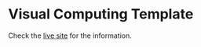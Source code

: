 # Visual Computing Template

Check the [live site](https://vc-jcss.github.io/vc/) for the information.
